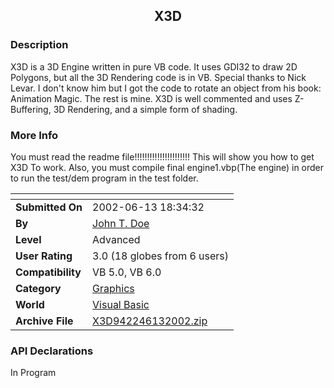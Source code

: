 ﻿<div align="center">

## X3D


</div>

### Description

X3D is a 3D Engine written in pure VB code. It uses GDI32 to draw 2D Polygons, but all the 3D Rendering code is in VB. Special thanks to Nick Levar. I don't know him but I got the code to rotate an object from his book: Animation Magic. The rest is mine. X3D is well commented and uses Z-Buffering, 3D Rendering, and a simple form of shading.
 
### More Info
 
You must read the readme file!!!!!!!!!!!!!!!!!!!!!! This will show you how to get X3D To work. Also, you must compile final engine1.vbp(The engine) in order to run the test/dem program in the test folder.


<span>             |<span>
---                |---
**Submitted On**   |2002-06-13 18:34:32
**By**             |[John T\. Doe](https://github.com/Planet-Source-Code/PSCIndex/blob/master/ByAuthor/john-t-doe.md)
**Level**          |Advanced
**User Rating**    |3.0 (18 globes from 6 users)
**Compatibility**  |VB 5\.0, VB 6\.0
**Category**       |[Graphics](https://github.com/Planet-Source-Code/PSCIndex/blob/master/ByCategory/graphics__1-46.md)
**World**          |[Visual Basic](https://github.com/Planet-Source-Code/PSCIndex/blob/master/ByWorld/visual-basic.md)
**Archive File**   |[X3D942246132002\.zip](https://github.com/Planet-Source-Code/john-t-doe-x3d__1-35826/archive/master.zip)

### API Declarations

In Program





